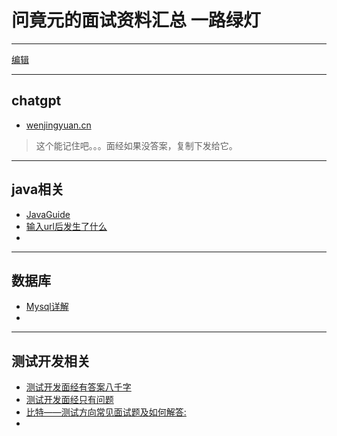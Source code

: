 # 问竟元的面试资料汇总 一路绿灯
---
[编辑](https://github.com/wenjy337/interview/edit/main/README.md)


---

## chatgpt
- [wenjingyuan.cn](https://wenjingyuan.cn/)
> 这个能记住吧。。。面经如果没答案，复制下发给它。

---

## java相关
- [JavaGuide](https://javaguide.cn)
- [输入url后发生了什么](https://blog.fundebug.com/2019/02/28/what-happens-from-url-to-webpage/)
- 


---

## 数据库
- [Mysql详解](http://t.csdn.cn/GecfC)
- 


---

## 测试开发相关
- [测试开发面经有答案八千字](https://mp.weixin.qq.com/s/ogfdAghgJH6RtLNGfwsIsA)
- [测试开发面经只有问题](https://mp.weixin.qq.com/s/Qto9Ny11X2nvKjcWLl1hkw)
- [比特——测试方向常见面试题及如何解答:](https://bitejiuyeke.feishu.cn/docx/doxcnoKojBKkw1LCRoPJ7JwtNre)
- 

<script src="https://giscus.app/client.js"
        data-repo="wenjy337/wenjy337.github.io"
        data-repo-id="R_kgDOJiepaA"
        data-category="General"
        data-category-id="DIC_kwDOJiepaM4CWjHl"
        data-mapping="pathname"
        data-strict="0"
        data-reactions-enabled="1"
        data-emit-metadata="0"
        data-input-position="bottom"
        data-theme="preferred_color_scheme"
        data-lang="zh-CN"
        crossorigin="anonymous"
        async>
</script>


